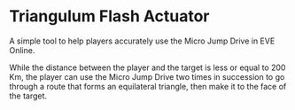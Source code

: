 # Triangulum Flash Actuator
A simple tool to help players accurately use the Micro Jump Drive in EVE Online.

While the distance between the player and the target is less or equal to 200 Km, the player can use the Micro Jump Drive two times in succession to go through a route that forms an equilateral triangle, then make it to the face of the target.
